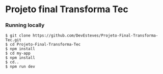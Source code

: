 # Projeto final Transforma Tec

### Running locally

```
$ git clone https://github.com/DevEsteves/Projeto-Final-Transforma-Tec.git
$ cd Projeto-Final-Transforma-Tec
$ npm install
$ cd my-app 
$ npm install
$ cd..
$ npm run dev 
```
